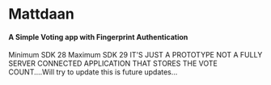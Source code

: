 # Mattdaan
<h4>A Simple Voting app with Fingerprint Authentication</h4>
Minimum SDK 28
Maximum SDK 29
IT'S JUST A PROTOTYPE NOT A FULLY SERVER CONNECTED APPLICATION THAT STORES THE VOTE COUNT....Will try to update this is future updates...
